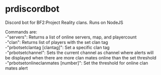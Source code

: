 # prdiscordbot
Discord bot for BF2:Project Reality clans. Runs on NodeJS

Commands are: <br />
-"servers": Returns a list of online servers, map, and playercount <br />
-"clan": Returns list of players with the set clan tag <br />
-"prbotsetclantag [clantag]": Set a specific clan tag <br />
-"prbotsetchannel": Sets the current channel as channel where alerts will be displayed when there are more clan mates online than the set threshold <br />
-"prbotsetonlineclanmates [number]": Set the threshold for online clan mates alert <br />
